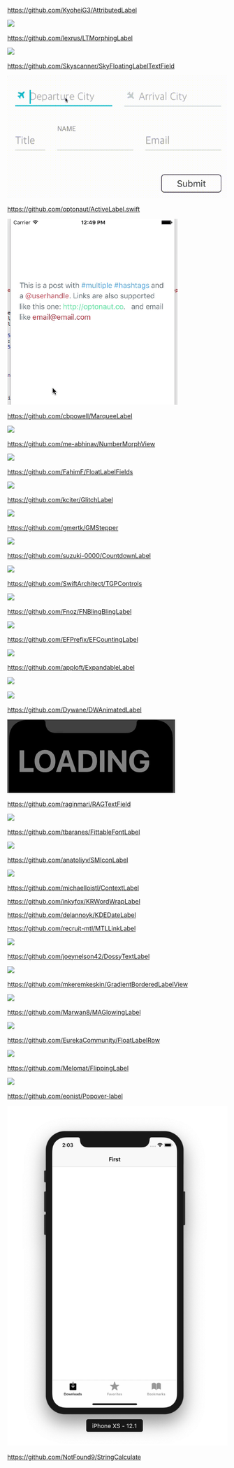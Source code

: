 
https://github.com/KyoheiG3/AttributedLabel

![](https://user-images.githubusercontent.com/5707132/33195811-182c5128-d11e-11e7-8945-0c4244429e19.gif)

https://github.com/lexrus/LTMorphingLabel

![](https://cloud.githubusercontent.com/assets/219689/3491822/96bf5de6-059d-11e4-9826-a6f82025d1af.gif)

https://github.com/Skyscanner/SkyFloatingLabelTextField

![](https://github.com/Skyscanner/SkyFloatingLabelTextField/raw/master/SkyFloatingLabelTextField/images/showcase-example.gif)

https://github.com/optonaut/ActiveLabel.swift

![](https://github.com/optonaut/ActiveLabel.swift/raw/master/ActiveLabelDemo/demo.gif)

https://github.com/cbpowell/MarqueeLabel

![](https://raw.githubusercontent.com/cbpowell/MarqueeLabel/master/Metadata/MarqueeLabelDemo.gif)

https://github.com/me-abhinav/NumberMorphView

![](https://raw.githubusercontent.com/me-abhinav/NumberMorphView/dev/sample.gif)

https://github.com/FahimF/FloatLabelFields

![](https://cloud.githubusercontent.com/assets/181110/5260534/f64efed4-7a4a-11e4-9b62-2cc1e009ee95.gif)

https://github.com/kciter/GlitchLabel

![](https://github.com/kciter/GlitchLabel/raw/master/Images/whitescreen.gif)

https://github.com/gmertk/GMStepper

![](https://raw.githubusercontent.com/gmertk/GMStepper/master/Screenshots/screenshot_1.gif)

https://github.com/suzuki-0000/CountdownLabel

![](https://github.com/suzuki-0000/CountdownLabel/raw/master/Screenshots/example01.gif)

https://github.com/SwiftArchitect/TGPControls

![](https://github.com/SwiftArchitect/TGPControls/raw/master/TGPControlDemo.gif)

https://github.com/Fnoz/FNBlingBlingLabel

![](https://github.com/Fnoz/FNBlingBlingLabel/raw/master/readme_images/animating.gif)

https://github.com/EFPrefix/EFCountingLabel

![](https://raw.githubusercontent.com/EFPrefix/EFCountingLabel/master/Assets/example.gif)

https://github.com/apploft/ExpandableLabel

![](https://raw.githubusercontent.com/apploft/ExpandableLabel/master/Resources/ExpandableLabel.gif)


![](https://camo.githubusercontent.com/a4cec7e6a92dc93e1883a2c1fba595f67de4d359/68747470733a2f2f6d656469612e67697068792e636f6d2f6d656469612f533752476a355a42754c74335345723649792f67697068792e676966)

https://github.com/Dywane/DWAnimatedLabel

![](https://raw.githubusercontent.com/Dywane/DWAnimatedLabel/master/Gif/wave.gif)

https://github.com/raginmari/RAGTextField

![](https://user-images.githubusercontent.com/1574034/53834949-94724980-3f8c-11e9-9695-b2b4991da67e.png)

https://github.com/tbaranes/FittableFontLabel

![](https://github.com/tbaranes/FittableFontLabel/raw/master/assets/demo.gif)

https://github.com/anatoliyv/SMIconLabel

![](https://raw.githubusercontent.com/anatoliyv/SMIconLabel/master/Main/screenshot.png)

https://github.com/michaelloistl/ContextLabel

https://github.com/inkyfox/KRWordWrapLabel

https://github.com/delannoyk/KDEDateLabel

https://github.com/recruit-mtl/MTLLinkLabel

![](https://camo.githubusercontent.com/633ea5f0e981af7f3b500390ca9e58911f7b860f/68747470733a2f2f73332d61702d6e6f727468656173742d312e616d617a6f6e6177732e636f6d2f6d746c2d6c696e6b2d6c6162656c2f6578616d706c652e676966)

https://github.com/joeynelson42/DossyTextLabel

![](https://camo.githubusercontent.com/a4cec7e6a92dc93e1883a2c1fba595f67de4d359/68747470733a2f2f6d656469612e67697068792e636f6d2f6d656469612f533752476a355a42754c74335345723649792f67697068792e676966)

https://github.com/mkeremkeskin/GradientBorderedLabelView

![](https://github.com/mkeremkeskin/GradientBorderedLabelView/raw/master/Screenshots/storyboard.png)

https://github.com/Marwan8/MAGlowingLabel

![](https://camo.githubusercontent.com/fa35f72befeb35215726b5f24329607e64c9b72e/687474703a2f2f696d6775722e636f6d2f4a526d433156472e676966)

https://github.com/EurekaCommunity/FloatLabelRow

![](https://github.com/EurekaCommunity/FloatLabelRow/raw/1.0.0/Example/floatLabelRow.gif?raw=true)

https://github.com/Melomat/FlippingLabel

![](https://github.com/Melomat/FlippingLabel/raw/master/FlippingLabel.gif)

https://github.com/eonist/Popover-label

![](https://github.com/stylekit/img/raw/master/popover-label-2.gif?raw=true)

https://github.com/NotFound9/StringCalculate
